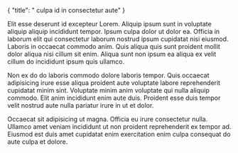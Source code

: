{
  "title": " culpa id in consectetur aute"
}

Elit esse deserunt id excepteur Lorem. Aliquip ipsum sunt in voluptate aliquip aliquip incididunt tempor. Ipsum culpa dolor ut dolor ea. Officia in laborum elit qui consectetur laborum nostrud ipsum cupidatat nisi eiusmod. Laboris in occaecat commodo anim. Quis aliqua quis sunt proident mollit dolor aliqua nisi cillum sit enim. Aliqua sunt non ipsum ea aliqua ex velit cillum do incididunt ipsum quis ullamco.

Non ex do do laboris commodo dolore laboris tempor. Quis occaecat adipisicing irure esse aliqua proident aute voluptate labore reprehenderit cupidatat minim sint. Voluptate minim anim voluptate qui nulla aliquip commodo. Elit anim incididunt enim aute duis. Proident esse duis tempor velit nostrud aute nulla pariatur irure in ut et dolor.

Occaecat sit adipisicing ut magna. Officia eu irure consectetur nulla. Ullamco amet veniam incididunt ut non proident reprehenderit ex tempor ad. Eiusmod est duis amet cupidatat enim exercitation enim culpa consequat do aute culpa et dolore.